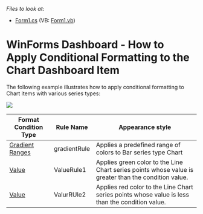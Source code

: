 
*Files to look at*:

* [Form1.cs](./CS/CardFormatRulesSample/Form1.cs) (VB: [Form1.vb](./CS/CardFormatRulesSample/Form1.vb))

# WinForms Dashboard - How to Apply Conditional Formatting to the Chart Dashboard Item

The following example illustrates how to apply conditional formatting to Chart items with various series types:

![](~/images/chart-with-conditional-formatting-applied.png)

|Format Condition Type |  Rule Name | Appearance style |
|---|---|---|
|   [Gradient Ranges](https://docs.devexpress.com/Dashboard/114407/common-features/appearance-customization/conditional-formatting/gradient-ranges?v=20.1)      |   gradientRule     | Applies a predefined range of colors to Bar series type Chart
|   [Value](https://docs.devexpress.com/Dashboard/114402/common-features/appearance-customization/conditional-formatting/value?v=20.1)      |    ValueRule1    |  Applies green color to the Line Chart series points whose value is greater than the condition value.
|   [Value](https://docs.devexpress.com/Dashboard/114402/common-features/appearance-customization/conditional-formatting/value?v=20.1)      |    ValurRUle2    | Applies red color to the Line Chart series points whose value is less than the condition value.




